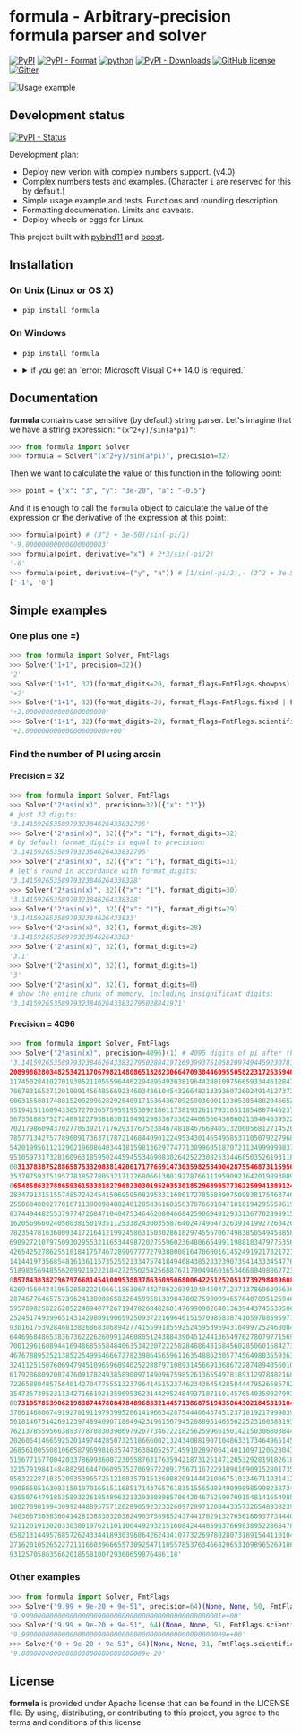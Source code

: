 # formula - Arbitrary-precision formula parser and solver

[![PyPI](https://img.shields.io/pypi/v/formula.svg)](https://pypi.org/project/formula/)
[![PyPI - Format](https://img.shields.io/pypi/format/formula)](https://pypi.org/project/formula/)
[![python](https://img.shields.io/badge/python-3.6%7C3.7%7C3.8%7C3.9%7C3.10%7C3.11-blue)](https://pypi.org/project/formula/)
[![PyPI - Downloads](https://img.shields.io/pypi/dm/formula)](https://pypistats.org/packages/formula)
[![GitHub license](https://img.shields.io/github/license/hozblok/formula)](https://github.com/hozblok/formula/blob/master/LICENSE)
[![Gitter](https://badges.gitter.im/don_vanchos/Lobby.svg)](https://gitter.im/don_vanchos/Lobby?utm_source=badge&utm_medium=badge&utm_campaign=pr-badge)

![Usage example](doc/img/preview.gif)

## Development status

[![PyPI - Status](https://img.shields.io/pypi/status/formula)](https://pypi.org/project/formula/)

Development plan:

-   Deploy new verion with complex numbers support. (v4.0)
-   Complex numbers tests and examples. (Character `i` are reserved for this by default.)
-   Simple usage example and tests. Functions and rounding description.
-   Formatting documenation. Limits and caveats.
-   Deploy wheels or eggs for Linux.

This project built with [pybind11](https://github.com/pybind/pybind11) and [boost](https://www.boost.org/doc/libs/1_83_0/libs/multiprecision/doc/html/index.html).

## Installation

### On Unix (Linux or OS X)

-   `pip install formula`

### On Windows

-   `pip install formula`
-   <details><summary>if you get an `error: Microsoft Visual C++ 14.0 is required.`</summary>
      <p>

    Install Microsoft Visual C++ Build Tools 14.0 from https://visualstudio.microsoft.com/visual-cpp-build-tools/
    and try again. Example of the correct selection to install:
    ![Microsoft Visual C++ Build Tools](doc/img/winbuildtools.png)

    #### Windows runtime requirements

    On Windows, the Visual C++ 2015 redistributable packages are a runtime
    requirement for this project. It can be found [here](https://www.microsoft.com/en-us/download/details.aspx?id=48145).

    If you use the Anaconda python distribution, you may require the Visual Studio
    runtime as a platform-dependent runtime requirement for you package:

    ```yaml
    requirements:
        build:
            - python
            - setuptools
            - pybind11

        run:
            - python
            - vs2015_runtime # [win]
    ```

      </p>
    </details>

## Documentation

**formula** contains case sensitive (by default) string parser.
Let's imagine that we have a string expression: `"(x^2+y)/sin(a*pi)"`:

```python
>>> from formula import Solver
>>> formula = Solver("(x^2+y)/sin(a*pi)", precision=32)
```

Then we want to calculate the value of this function in the following point:

```python
>>> point = {"x": "3", "y": "3e-20", "a": "-0.5"}
```

And it is enough to call the `formula` object to calculate the value of the expression or the derivative of the expression at this point:

```python
>>> formula(point) # (3^2 + 3e-50)/sin(-pi/2)
'-9.00000000000000000003'
>>> formula(point, derivative="x") # 2*3/sin(-pi/2)
'-6'
>>> formula(point, derivative=("y", "a")) # [1/sin(-pi/2),- (3^2 + 3e-50) * cos(-pi/2) / sin(-pi/2)]
['-1', '0']
```

## Simple examples

### One plus one =)

```python
>>> from formula import Solver, FmtFlags
>>> Solver("1+1", precision=32)()
'2'
>>> Solver("1+1", 32)(format_digits=20, format_flags=FmtFlags.showpos)
'+2'
>>> Solver("1+1", 32)(format_digits=20, format_flags=FmtFlags.fixed | FmtFlags.showpos)
'+2.00000000000000000000'
>>> Solver("1+1", 32)(format_digits=20, format_flags=FmtFlags.scientific | FmtFlags.showpos)
'+2.00000000000000000000e+00'
```

### Find the number of PI using arcsin

#### Precision = 32

```python
>>> from formula import Solver, FmtFlags
>>> Solver("2*asin(x)", precision=32)({"x": "1"})
# just 32 digits:
'3.1415926535897932384626433832795'
>>> Solver("2*asin(x)", 32)({"x": "1"}, format_digits=32)
# by default format_digits is equal to precision:
'3.1415926535897932384626433832795'
>>> Solver("2*asin(x)", 32)({"x": "1"}, format_digits=31)
# let's round in accordance with format_digits:
'3.14159265358979323846264338328'
>>> Solver("2*asin(x)", 32)({"x": "1"}, format_digits=30)
'3.14159265358979323846264338328'
>>> Solver("2*asin(x)", 32)({"x": "1"}, format_digits=29)
'3.1415926535897932384626433833'
>>> Solver("2*asin(x)", 32)(1, format_digits=28)
'3.141592653589793238462643383'
>>> Solver("2*asin(x)", 32)(1, format_digits=2)
'3.1'
>>> Solver("2*asin(x)", 32)(1, format_digits=1)
'3'
>>> Solver("2*asin(x)", 32)(1, format_digits=0)
# show the entire chunk of memory, including insignificant digits:
'3.1415926535897932384626433832795028841971'
```

#### Precision = 4096

```python
>>> from formula import Solver, FmtFlags
>>> Solver("2*asin(x)", precision=4096)(1) # 4095 digits of pi after the point ;-)
'3.141592653589793238462643383279502884197169399375105820974944592307816406286
208998628034825342117067982148086513282306647093844609550582231725359408128481
117450284102701938521105559644622948954930381964428810975665933446128475648233
786783165271201909145648566923460348610454326648213393607260249141273724587006
606315588174881520920962829254091715364367892590360011330530548820466521384146
951941511609433057270365759591953092186117381932611793105118548074462379962749
567351885752724891227938183011949129833673362440656643086021394946395224737190
702179860943702770539217176293176752384674818467669405132000568127145263560827
785771342757789609173637178721468440901224953430146549585371050792279689258923
542019956112129021960864034418159813629774771309960518707211349999998372978049
951059731732816096318595024459455346908302642522308253344685035261931188171010
003137838752886587533208381420617177669147303598253490428755468731159562863882
353787593751957781857780532171226806613001927876611195909216420198938095257201
065485863278865936153381827968230301952035301852968995773622599413891249721775
283479131515574857242454150695950829533116861727855889075098381754637464939319
255060400927701671139009848824012858361603563707660104710181942955596198946767
837449448255379774726847104047534646208046684259069491293313677028989152104752
162056966024058038150193511253382430035587640247496473263914199272604269922796
782354781636009341721641219924586315030286182974555706749838505494588586926995
690927210797509302955321165344987202755960236480665499119881834797753566369807
426542527862551818417574672890977772793800081647060016145249192173217214772350
141441973568548161361157352552133475741849468438523323907394143334547762416862
518983569485562099219222184272550254256887671790494601653466804988627232791786
085784383827967976681454100953883786360950680064225125205117392984896084128488
626945604241965285022210661186306744278622039194945047123713786960956364371917
287467764657573962413890865832645995813390478027590099465764078951269468398352
595709825822620522489407726719478268482601476990902640136394437455305068203496
252451749399651431429809190659250937221696461515709858387410597885959772975498
930161753928468138268683868942774155991855925245953959431049972524680845987273
644695848653836736222626099124608051243884390451244136549762780797715691435997
700129616089441694868555848406353422072225828488648158456028506016842739452267
467678895252138522549954666727823986456596116354886230577456498035593634568174
324112515076069479451096596094025228879710893145669136867228748940560101503308
617928680920874760917824938589009714909675985261365549781893129784821682998948
722658804857564014270477555132379641451523746234364542858444795265867821051141
354735739523113427166102135969536231442952484937187110145765403590279934403742
007310578539062198387447808478489683321445713868751943506430218453191048481005
370614680674919278191197939952061419663428754440643745123718192179998391015919
561814675142691239748940907186494231961567945208095146550225231603881930142093
762137855956638937787083039069792077346722182562599661501421503068038447734549
202605414665925201497442850732518666002132434088190710486331734649651453905796
268561005508106658796998163574736384052571459102897064140110971206280439039759
515677157700420337869936007230558763176359421873125147120532928191826186125867
321579198414848829164470609575270695722091756711672291098169091528017350671274
858322287183520935396572512108357915136988209144421006751033467110314126711136
990865851639831501970165151168517143765761835155650884909989859982387345528331
635507647918535893226185489632132933089857064204675259070915481416549859461637
180270981994309924488957571282890592323326097299712084433573265489382391193259
746366730583604142813883032038249037589852437441702913276561809377344403070746
921120191302033038019762110110044929321516084244485963766983895228684783123552
658213144957685726243344189303968642624341077322697802807318915441101044682325
271620105265227211166039666557309254711055785376346682065310989652691862056476
931257058635662018558100729360659876486118'
```

### Other examples

```python
>>> from formula import Solver, FmtFlags
>>> Solver("9.99 + 9e-20 + 9e-51", precision=64)(None, None, 50, FmtFlags.scientific)
'9.99000000000000000009000000000000000000000000000001e+00'
>>> Solver("9.99 + 9e-20 + 9e-51", 64)(None, None, 51, FmtFlags.scientific)
'9.990000000000000000090000000000000000000000000000009e+00'
>>> Solver("0 + 9e-20 + 9e-51", 64)(None, None, 31, FmtFlags.scientific)
'9.0000000000000000000000000000009e-20'
```

## License

**formula** is provided under Apache license that can be found in the LICENSE
file. By using, distributing, or contributing to this project, you agree to the
terms and conditions of this license.
